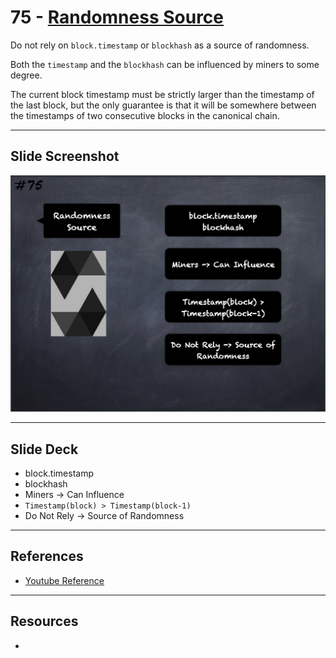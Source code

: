 # 75 - [Randomness Source](Randomness%20Source.md)
Do not rely on `block.timestamp` or `blockhash` as a source of randomness. 

Both the `timestamp` and the `blockhash` can be influenced by miners to some degree. 

The current block timestamp must be strictly larger than the timestamp of the last block, but the only guarantee is that it will be somewhere between the timestamps of two consecutive blocks in the canonical chain.

___
## Slide Screenshot
![075.png](../images/solidity101/075.png)
___
## Slide Deck
- block.timestamp
- blockhash
- Miners -> Can Influence
- `Timestamp(block) > Timestamp(block-1)`
- Do Not Rely -> Source of Randomness
___
## References
- [Youtube Reference](https://youtu.be/WgU7KKKomMk?t=1289)

___
## Resources
- 
